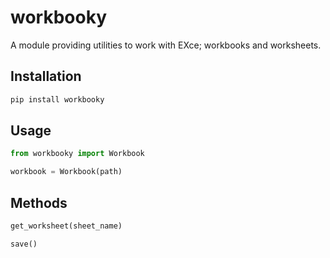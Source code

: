 # workbooky

A module providing utilities to work with EXce; workbooks and worksheets.

## Installation

```bash
pip install workbooky
```

## Usage

```python
from workbooky import Workbook

workbook = Workbook(path)
```

## Methods

```python
get_worksheet(sheet_name)
```

```python
save()
```

